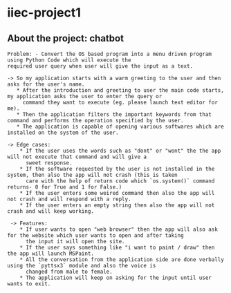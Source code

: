 # iiec-project1

## About the project: chatbot
    Problem: - Convert the OS based program into a menu driven program using Python Code which will execute the 
    required user query when user will give the input as a text. 

    -> So my application starts with a warm greeting to the user and then asks for the user's name. 
       * After the introduction and greeting to user the main code starts, my application asks the user to enter the query or 
         command they want to execute (eg. please launch text editor for me).
       * Then the application filters the important keywords from that command and performs the operation specified by the user.
       * The application is capable of opening various softwares which are installed on the system of the user.
       
    -> Edge cases:
        * If the user uses the words such as "dont" or "wont" the the app will not execute that command and will give a 
          sweet response.
        * If the software requested by the user is not installed in the system, then also the app will not crash (this is taken 
          care with the help of return code which `os.system()` command returns- 0 for True and 1 for False.)
        * If the user enters some weired command then also the app will not crash and will respond with a reply.
        * If the user enters an empty string then also the app will not crash and will keep working.
        
     -> Features:
        * If user wants to open "web browser" then the app will also ask for the website which user wants to open and after taking
          the input it will open the site.
        * If the user says something like "i want to paint / draw" then the app will launch MSPaint.
        * All the conversation from the application side are done verbally using the `pyttsx3` module and also the voice is 
          changed from male to female.
        * The application will keep on asking for the input until user wants to exit.

